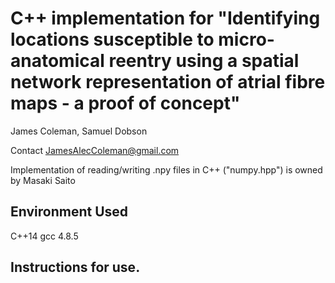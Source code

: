 C++ implementation for "Identifying locations susceptible to micro-anatomical reentry using a spatial network representation of atrial fibre maps - a proof of concept"
==============================================

James Coleman, Samuel Dobson

Contact JamesAlecColeman@gmail.com

Implementation of reading/writing .npy files in C++ ("numpy.hpp") is owned by Masaki Saito

Environment Used
--------
C++14
gcc 4.8.5

Instructions for use.
---------------------

    
